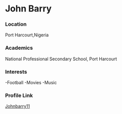 # John Barry

### Location

Port Harcourt,Nigeria

### Academics

National Professional Secondary School, Port Harcourt

### Interests

-Football
-Movies
-Music

### Profile Link

[Johnbarry11](https://github.com/johnbarry11)